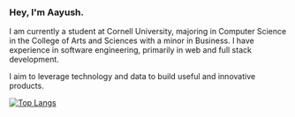 ### Hey, I'm Aayush.

I am currently a student at Cornell University, majoring in Computer Science in the College of Arts and Sciences with a minor in Business. I have experience in software engineering, primarily in web and full stack development.

I aim to leverage technology and data to build useful and innovative products.

[![Top Langs](https://github-readme-stats.vercel.app/api/top-langs/?username=aayush-agnihotri&layout=donut&theme=vue)](https://github.com/anuraghazra/github-readme-stats)
